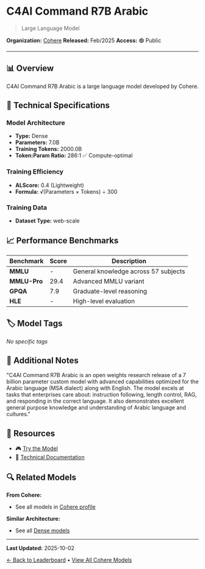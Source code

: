 # C4AI Command R7B Arabic

> Large Language Model

**Organization:** [Cohere](../../labs/cohere.md)
**Released:** Feb/2025
**Access:** 🟢 Public

---

## 📊 Overview

C4AI Command R7B Arabic is a large language model developed by Cohere.

## 🔧 Technical Specifications

### Model Architecture
- **Type:** Dense
- **Parameters:** 7.0B
- **Training Tokens:** 2000.0B
- **Token:Param Ratio:** 286:1 ✅ Compute-optimal

### Training Efficiency
- **ALScore:** 0.4 (Lightweight)
- **Formula:** √(Parameters × Tokens) ÷ 300

### Training Data
- **Dataset Type:** web-scale

## 📈 Performance Benchmarks

| Benchmark | Score | Description |
|-----------|-------|-------------|
| **MMLU** | - | General knowledge across 57 subjects |
| **MMLU-Pro** | 29.4 | Advanced MMLU variant |
| **GPQA** | 7.9 | Graduate-level reasoning |
| **HLE** | - | High-level evaluation |

## 🏷️ Model Tags

_No specific tags_

## 📝 Additional Notes

"C4AI Command R7B Arabic is an open weights research release of a 7 billion parameter custom model with advanced capabilities optimized for the Arabic language (MSA dialect) along with English. The model excels at tasks that enterprises care about: instruction following, length control, RAG, and responding in the correct language. It also demonstrates excellent general purpose knowledge and understanding of Arabic language and cultures."

## 🔗 Resources

- 🎮 [Try the Model](https://huggingface.co/CohereForAI/c4ai-command-r7b-arabic-02-2025)
- 📄 [Technical Documentation](https://huggingface.co/CohereForAI/c4ai-command-r7b-arabic-02-2025)

## 🔍 Related Models

**From Cohere:**
- See all models in [Cohere profile](../../labs/cohere.md)

**Similar Architecture:**
- See all [Dense models](../../architectures/dense.md)

---

**Last Updated:** 2025-10-02

[← Back to Leaderboard](../../README.md) • [View All Cohere Models](../../labs/cohere.md)
